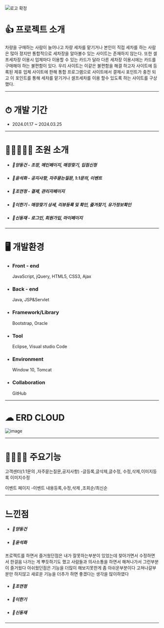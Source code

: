 ![로고 확정](https://github.com/toogot/carcarepay/assets/151509533/80a26857-99e0-4a7a-a904-2771742125fd)


# 👍 프로젝트 소개
 
차량을 구매하는 사람이 늘어나고 차량 세차를 맡기거나 본인이 직접 세차를 하는 사람은 많아 졌지만 통합적으로 세차장을 알아볼수 있는 사이트는 존재하지 않는다. 또한 셀프세차장 이용시 업체마다 이용할 수 있는 카드가 달라 다른 세차장 이용시에는 카드를 구매해야 하는 불편함이 있다. 우리 사이트는 이같은 불편함을 해결 하고자 사이트에 등록된 제휴 업체 사이트에 한해 통합 프로그램으로 사이트에서 결제시 포인트가 충전 되고 이 포인트를 통해 세차를 맡기거나 셀프세차를 이용 할수 있도록 하는 사이트를 구상 했다.
   
----------------------------
# ⏱ 개발 기간
 + 2024.01.17 ~ 2024.03.25
----------------------------
# 👨👩👧👦🧒 조원 소개
+ ##### 👨양동건 - 조장, 메인페이지, 매장찾기, 입점신청
+ ##### 👩윤석화 - 공지사항, 자주묻는질문, 1:1문의, 이벤트 
+ ##### 👧조연정 - 결제, 관리자페이지
+ ##### 👦이한기 - 매장찾기 상세, 리뷰등록 및 확인, 즐겨찾기, 유가정보확인
+ ##### 🧒신동재 - 로그인, 회원가입, 마이페이지
----------------------------
# 🖥 개발환경
 + ### Front - end
   JavaScript, jQuery, HTML5, CSS3, Ajax
 + ### Back - end
   Java, JSP&Servlet
 + ### Framework/Library
   Bootstrap, Oracle
 + ### Tool
   Eclipse, Visual studio Code
 + ### Environment
   Window 10, Tomcat
 + ### Collaboration
   GitHub
----------------------------

# ☁ ERD CLOUD

![image](https://github.com/toogot/carcarepay/assets/151509533/63e5d244-b517-4849-b7bc-46e339801862)

----------------------------


# 👨‍👩‍👧‍👦 주요기능
고객센터(1:1문의 ,자주묻는질문,공지사항) -글등록,글삭제,글수정, 수정,삭제,이미지등록
                                                       이미지수정
            
이벤트 페이지 -이벤트 내용등록,수정,삭제 ,조회순/최신순


----------------------------

# 느낀점

+ ##### 👨양동건



+ ##### 👩윤석화 

프로젝트를 하면서 즐거웠던점은  내가 잘못하는부분이 있었는데 찾아가면서 수정하면서 한걸음 
나가는 게   뿌듯하기도 했고 사람들과 의사소통을 하면서 해쳐나가서 그런부분이 즐거웠다 
아쉬웠던점은 기능을 더많이 해보지못한게 좀 아쉬운부분이다 고쳐나갈부분만 하지않고 새로운 기능을 더추가 하면 좋겠다는 생각을 많이하였다


+ ##### 👧조연정 



+ ##### 👦이한기



+ ##### 🧒신동재



----------------------------




